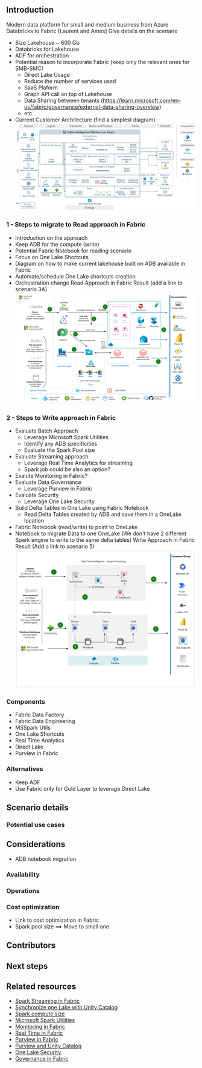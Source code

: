## Introduction
Modern data platform for small and medium business from Azure Databricks to Fabric
 [Laurent and Ames]
 Give details on the scenario
 - Size Lakehouse ~ 600 Gb
 - Databricks for Lakehouse
 - ADF for orchestration
 - Potential reason to incorporate Fabric (keep only the relevant ones for SMB-SMC)
   - Direct Lake Usage
   - Reduce the number of services used
   - SaaS Plaform
   - Graph API call on top of Lakehouse
   - Data Sharing between tenants (https://learn.microsoft.com/en-us/fabric/governance/external-data-sharing-overview)
   - etc
 - Current Customer Architecture (find a simplest diagram)
 ![Alt text](media/small-medium-data-warehouse/adb-ref-arch-overview-azure.png)

### 1 - Steps to migrate to Read approach in Fabric

- Introduction on the approach
 - Keep ADB for the compute (write)
 - Potential Fabric Notebook for reading scenario
- Focus on One Lake Shortcuts
- Diagram on how to make current lakehouse built on ADB available in Fabric
- Automate/schedule One Lake shortcuts creation
- Orchestration change
Read Approach in Fabric Result (add a link to scenario 3A)
 ![Alt text](media/small-medium-data-warehouse/adb-fabric-architecture.png)

### 2 -  Steps to Write approach in Fabric

- Evaluate Batch Approach
  - Leverage Microsoft Spark Utilities
  - Identify any ADB specificities
  - Evaluate the Spark Pool size
- Evaluate Streaming approach
  - Leverage Real Time Analytics for streaming
  - Spark job could be also an option?
- Evalute Monitoring in Fabric? 
- Evaluate Data Governance
  - Leverage Purview in Fabric
- Evaluate Security
  - Leverage One Lake Security
- Build Delta Tables in One Lake using Fabric Notebook
  - Read Delta Tables created by ADB and save them in a OneLake location 
- Fabric Notebook (read/write) to point to OneLake
- Notebook to migrate Data to one OneLake (We don't have 2 different Spark engine to write to the same delta tables)
Write Approach in Fabric Result (Add a link to scenario 5)
 ![Alt text](media/small-medium-data-warehouse/fab-architecture-lakehouse.png)

### Components
- Fabric Data Factory
- Fabric Data Engineering
- MSSpark Utils
- One Lake Shortcuts
- Real Time Analytics
- Direct Lake
- Purview in Fabric
  
### Alternatives
- Keep ADF
- Use Fabric only for Gold Layer to leverage Direct Lake
## Scenario details
### Potential use cases
## Considerations
- ADB notebook migration
### Availability
### Operations
### Cost optimization
- Link to cost optimization in Fabric
- Spark pool size ==> Move to small one
## Contributors
## Next steps


## Related resources
- [Spark Streaming in Fabric](https://learn.microsoft.com/en-us/fabric/data-engineering/get-started-streaming)
- [Synchronize one Lake with Unity Catalog](https://learn.microsoft.com/en-us/fabric/onelake/onelake-unity-catalog)
- [Spark compute size](https://learn.microsoft.com/en-us/fabric/data-engineering/capacity-settings-management)
- [Microsoft Spark Utilities](https://learn.microsoft.com/en-us/fabric/data-engineering/microsoft-spark-utilities)
- [Monitoring in Fabric](https://learn.microsoft.com/en-us/fabric/admin/monitoring-hub)
- [Real Time in Fabric](https://learn.microsoft.com/en-us/fabric/real-time-intelligence/overview)
- [Purview in Fabric](https://learn.microsoft.com/en-us/fabric/governance/microsoft-purview-fabric)
- [Purview and Unity Catalog](https://learn.microsoft.com/en-us/purview/register-scan-azure-databricks-unity-catalog)
- [One Lake Security](https://learn.microsoft.com/en-us/fabric/onelake/security/get-started-security)
- [Governance in Fabric](https://learn.microsoft.com/en-us/fabric/governance/governance-compliance-overview)

